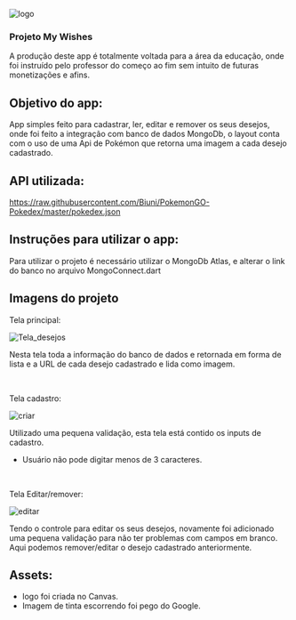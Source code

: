 ![logo](https://user-images.githubusercontent.com/79286738/191979124-850f9fc9-16dc-41fc-83ad-de55e63849f1.png)

### Projeto My Wishes


A produção deste app é totalmente voltada para a área da educação, onde foi instruído pelo professor do começo ao fim sem intuito de futuras monetizações e afins.

## Objetivo do app:

App simples feito para cadastrar, ler, editar e remover os seus desejos, onde foi feito a integração com banco de dados MongoDb, o layout conta com o uso de uma Api de Pokémon que retorna uma imagem a cada desejo cadastrado.


## API utilizada:
https://raw.githubusercontent.com/Biuni/PokemonGO-Pokedex/master/pokedex.json


## Instruções para utilizar o app:

Para utilizar o projeto é necessário utilizar o MongoDb Atlas, e alterar o link do banco no arquivo MongoConnect.dart 

## Imagens do projeto

Tela principal:

![Tela_desejos](https://user-images.githubusercontent.com/79286738/191980454-fbb1dfab-2864-4a6d-8ecb-b584d5ffebee.png)

Nesta tela toda a informação do banco de dados e retornada em forma de lista e a URL de cada desejo cadastrado e lida como imagem.

<br>

Tela cadastro:

![criar](https://user-images.githubusercontent.com/79286738/191980582-f87390f1-c728-4df8-b419-7f89c32772e0.png)

Utilizado uma pequena validação, esta tela está contido os inputs de cadastro.

* Usuário não pode digitar menos de 3 caracteres.

<br>


Tela Editar/remover:


![editar](https://user-images.githubusercontent.com/79286738/191980657-bc9810d2-f34f-41a5-baba-51b639801dd0.png)

Tendo o controle para editar os seus desejos, novamente foi adicionado uma pequena validação para não ter problemas com campos em branco.
Aqui podemos remover/editar o desejo cadastrado anteriormente.

## Assets:

* logo foi criada no Canvas.
* Imagem de tinta escorrendo foi pego do Google.



